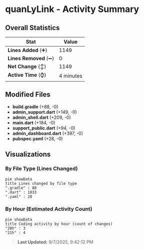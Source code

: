 # quanLyLink - Activity Summary 

## Overall Statistics

| Stat                   | Value                                                             |
| ---------------------- | ----------------------------------------------------------------- |
| **Lines Added** (➕)   | 1149                                          |
| **Lines Removed** (➖) | 0                                        |
| **Net Change** (↕)    | 1149                |
| **Active Time** (⌚)   | 4 minutes |


## Modified Files
- **build.gradle** (+88, -0)
- **admin_support.dart** (+149, -0)
- **admin_shell.dart** (+209, -0)
- **main.dart** (+184, -0)
- **support_public.dart** (+94, -0)
- **admin_dashboard.dart** (+397, -0)
- **pubspec.yaml** (+28, -0)

## Visualizations

### By File Type (Lines Changed)

```mermaid
pie showData
title Lines changed by file type
".gradle" : 88
".dart" : 1033
".yaml" : 28
```

### By Hour (Estimated Activity Count)

```mermaid
pie showData
title Coding activity by hour (count of changes)
"20h" : 3
"21h" : 4
```


> **Last Updated:** 9/7/2025, 9:42:12 PM